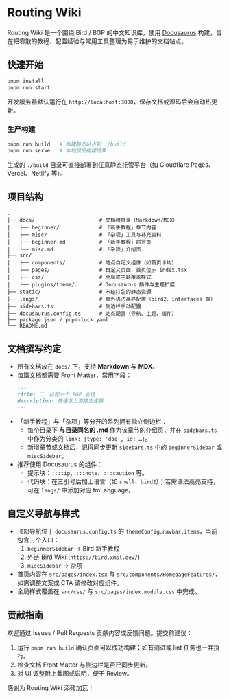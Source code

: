 # Routing Wiki

Routing Wiki 是一个围绕 Bird / BGP 的中文知识库，使用 [Docusaurus](https://docusaurus.io/) 构建，旨在把零散的教程、配置经验与常用工具整理为易于维护的文档站点。

## 快速开始

```bash
pnpm install
pnpm run start
```

开发服务器默认运行在 `http://localhost:3000`，保存文档或源码后会自动热更新。

### 生产构建

```bash
pnpm run build   # 构建静态站点到 ./build
pnpm run serve   # 本地预览构建结果
```

生成的 `./build` 目录可直接部署到任意静态托管平台（如 Cloudflare Pages、Vercel、Netlify 等）。

## 项目结构

```
.
├── docs/                     # 文档根目录（Markdown/MDX）
│   ├── beginner/             # 「新手教程」章节内容
│   ├── misc/                 # 「杂项」工具与补充资料
│   ├── beginner.md           # 「新手教程」前言页
│   └── misc.md               # 「杂项」介绍页
├── src/
│   ├── components/           # 站点自定义组件（如首页卡片）
│   ├── pages/                # 自定义页面，首页位于 index.tsx
│   ├── css/                  # 全局或主题覆盖样式
│   └── plugins/theme/…       # Docusaurus 插件与主题扩展
├── static/                   # 不经打包的静态资源
├── langs/                    # 额外语法高亮配置（bird2、interfaces 等）
├── sidebars.ts               # 侧边栏手动配置
├── docusaurus.config.ts      # 站点配置（导航、主题、插件）
├── package.json / pnpm-lock.yaml
└── README.md
```

## 文档撰写约定

- 所有文档放在 `docs/` 下，支持 **Markdown** 与 **MDX**。
- 每篇文档都需要 Front Matter，常用字段：
  ```md
  ---
  title: 二、拉起一个 BGP 会话
  description: 快速与上游建立连接
  ---
  ```
- 「新手教程」与「杂项」等分开的系列拥有独立侧边栏：
  - 每个目录下 **与目录同名的 .md** 作为该章节的介绍页，并在 `sidebars.ts` 中作为分类的 `link: {type: 'doc', id: …}`。
  - 新增章节或文档后，记得同步更新 `sidebars.ts` 中的 `beginnerSidebar` 或 `miscSidebar`。
- 推荐使用 Docusaurus 的组件：
  - 提示块：`:::tip`、`:::note`、`:::caution` 等。
  - 代码块：在三引号后加上语言（如 `shell`、`bird2`）；若需语法高亮支持，可在 `langs/` 中添加对应 tmLanguage。

## 自定义导航与样式

- 顶部导航位于 `docusaurus.config.ts` 的 `themeConfig.navbar.items`，当前包含三个入口：
  1. `beginnerSidebar` → Bird 新手教程
  2. 外链 Bird Wiki (`https://bird.xmsl.dev/`)
  3. `miscSidebar` → 杂项
- 首页内容在 `src/pages/index.tsx` 与 `src/components/HomepageFeatures/`，如需调整文案或 CTA 请修改对应组件。
- 全局样式覆盖在 `src/css/` 与 `src/pages/index.module.css` 中完成。

## 贡献指南

欢迎通过 Issues / Pull Requests 贡献内容或反馈问题。提交前建议：

1. 运行 `pnpm run build` 确认页面可以成功构建；如有测试或 lint 任务也一并执行。
2. 检查文档 Front Matter 与侧边栏是否已同步更新。
3. 对 UI 调整附上截图或说明，便于 Review。

感谢为 Routing Wiki 添砖加瓦！
